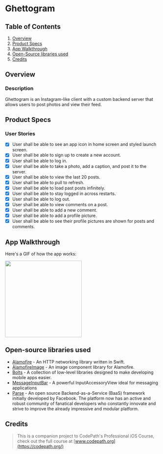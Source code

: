 # Ghettogram

## Table of Contents
1. [Overview](#Overview)
2. [Product Specs](#Product-Specs)
3. [App Walkthrough](#App-Walkthrough)
4. [Open-Source libraries used](#Open-Source-libraries-used)
5. [Credits](#Credits)

## Overview
### Description

Ghettogram is an Instagram-like client with a custom backend server that allows users to post photos and view their feed.

## Product Specs
### User Stories

- [x] User shall be able to see an app icon in home screen and styled launch screen.
- [x] User shall be able to sign up to create a new account.
- [x] User shall be able to log in.
- [x] User shall be able to take a photo, add a caption, and post it to the server.
- [x] User shall be able to view the last 20 posts.
- [x] User shall be able to pull to refresh.
- [x] User shall be able to load past posts infinitely.
- [x] User shall be able to stay logged in across restarts.
- [x] User shall be able to log out.
- [x] User shall be able to view comments on a post.
- [x] User shall be able to add a new comment.
- [x] User shall be able to add a profile picture.
- [x] User shall be able to see their profile pictures are shown for posts and comments.

## App Walkthrough

Here's a GIF of how the app works:

<img src="https://user-images.githubusercontent.com/35745973/82190741-59fd7f80-98a6-11ea-9f63-8d2f5195333e.gif" width=250><br>

## Open-source libraries used

- [Alamofire](https://github.com/Alamofire/Alamofire) - An HTTP networking library written in Swift.
- [AlamofireImage](https://github.com/Alamofire/AlamofireImage) - An image component library for Alamofire.
- [Bolts](https://github.com/BoltsFramework/Bolts-Swift) - A collection of low-level libraries designed to make developing mobile apps easier.
- [MessageInputBar](https://github.com/MessageKit/MessageInputBar) - A powerful InputAccessoryView ideal for messaging applications
- [Parse](https://github.com/parse-community/Parse-SDK-iOS-OSX) - An open source Backend-as-a-Service (BaaS) framework initially developed by Facebook. The platform now has an active and robust community of fanatical developers who constantly innovate and strive to improve the already impressive and modular platform.

## Credits

>This is a companion project to CodePath's Professional iOS Course, check out the full course at [www.codepath.org](https://codepath.org/)
